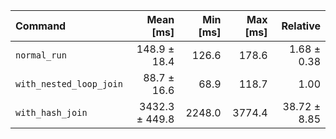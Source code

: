 | Command | Mean [ms] | Min [ms] | Max [ms] | Relative |
|:---|---:|---:|---:|---:|
| `normal_run` | 148.9 ± 18.4 | 126.6 | 178.6 | 1.68 ± 0.38 |
| `with_nested_loop_join` | 88.7 ± 16.6 | 68.9 | 118.7 | 1.00 |
| `with_hash_join` | 3432.3 ± 449.8 | 2248.0 | 3774.4 | 38.72 ± 8.85 |
